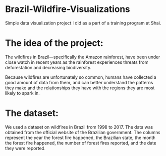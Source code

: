 # Brazil-Wildfire-Visualizations

Simple data visualization project I did as a part of a training program at Shai. 

# The idea of the project:
The wildfires in Brazil—specifically the Amazon rainforest, have been under close watch in recent years as the rainforest experiences threats from deforestation and decreasing biodiversity. 

Because wildfires are unfortunately so common, humans have collected a good amount of data from them, and can better understand the patterns they make and the relationships they have with the regions they are most likely to spark in.

# The dataset:
We used a dataset on wildfires in Brazil from 1998 to 2017. The data was obtained from the official website of the Brazilian government.
The columns represent the year the forest fire happened, the Brazilian state, the month the forest fire happened, the number of forest fires reported, and the date they were reported. 

